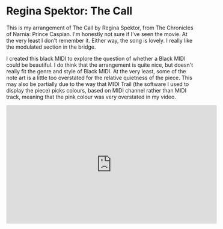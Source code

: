 # Regina Spektor: The Call

This is my arrangement of The Call by Regina Spektor, from The Chronicles of Narnia: Prince Caspian. I'm honestly not sure if I've seen the movie. At the very least I don't remember it. Either way, the song is lovely. I really like the modulated section in the bridge.

I created this black MIDI to explore the question of whether a Black MIDI could be beautiful. I do think that the arrangement is quite nice, but doesn't really fit the genre and style of Black MIDI. At the very least, some of the note art is a little too overstated for the relative quietness of the piece. This may also be partially due to the way that MIDI Trail (the software I used to display the piece) picks colours, based on MIDI channel rather than MIDI track, meaning that the pink colour was very overstated in my video.

<iframe width="560" height="315" src="https://www.youtube.com/embed/bO5GM_VctkA?si=ORaITpt8sww7mae3" title="YouTube video player" frameborder="0" allow="accelerometer; autoplay; clipboard-write; encrypted-media; gyroscope; picture-in-picture; web-share" referrerpolicy="strict-origin-when-cross-origin" allowfullscreen></iframe>